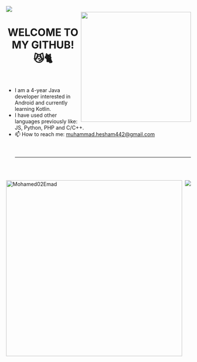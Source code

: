 <img src = "https://camo.githubusercontent.com/5346f5a9b63e9e93ff8265ebb05eeda7fc03e48dfe766ba177c788e5c65c6c86/68747470733a2f2f312e62702e626c6f6773706f742e636f6d2f2d37413457796e774c734d772f58624270435847386648492f41414141414141414d74342f754f613162704c736b5967727747626c6c6853753253446a5f4d69673853584a51434c63424741735948512f73313630302f323030305f36303070782e676966" >
<br>
<img align = "right" width = "300" src = "https://cdn.dribbble.com/users/1603428/screenshots/4158705/mob-dev.gif">
<h1 align="center">WELCOME TO MY GITHUB! 😼🐈</h1>
<br>

<!--
**muhammadzkralla/muhammadzkralla** is a ✨ _special_ ✨ repository because its `README.md` (this file) appears on your GitHub profile.

Here are some ideas to get you started:

-->

- I am a 4-year Java developer interested in Android and currently learning Kotlin.
- I have used other languages previously like: JS, Python, PHP and C/C++.
- 📫 How to reach me: muhammad.hesham442@gmail.com <br> <br> <br> <hr>

 
 <br><br>

<img align = "left" src="https://github-readme-stats.vercel.app/api/top-langs?username=muhammadzkralla&langs_count=10&show_icons=true&locale=en&theme=tokyonight" alt="Mohamed02Emad" height="480px"/>
<img align = "right" src="https://streak-stats.demolab.com/?user=muhammadzkralla&theme=chartreuse-dark"/> 


 
 
